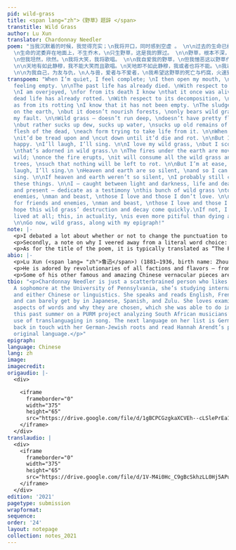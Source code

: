 ```yaml
---
pid: wild-grass
title: <span lang="zh">《野草》题辞 </span>
transtitle: Wild Grass
author: Lu Xun
translator: Chardonnay Needler
poem: "当我沉默着的时候，我觉得充实；\n我将开口，同时感到空虚 。 \n\n过去的生命已经死亡。我对于这死亡有大欢喜，\n因为我借此知道它曾经存活。\n死亡的生命已经朽腐。我对于这朽腐有大欢喜，\n因为我借此知道它还非空虚。
  \n生命的泥委弃在地面上，不生乔木，\n只生野草，这是我的罪过。 \n\n野草，根本不深，花叶不美，\n然而吸取露，吸取水，\n吸取陈死人的血和肉，\n各各夺取它的生存。\n当生存时，还是将遭践踏，\n将遭删刈，直至于死亡而朽腐。
  \n但我坦然，欣然。\n我将大笑，我将歌唱。 \n\n我自爱我的野草，\n但我憎恶这以野草作装饰的地面。 \n\n地火在地下运行，奔突；\n熔岩一旦喷出，将烧尽一切野草，\n以及乔木，于是并且无可朽腐。\n但我坦然，欣然。我将大笑，我将歌唱。
  \n\n天地有如此静穆，我不能大笑而且歌唱。\n天地即不如此静穆，我或者也将不能。\n我以这一丛野草，在明与暗，生与死，\n过去与未来之际，献于友与仇，人与兽，\n爱者与不爱者之前作证。
  \n\n为我自己，为友与仇，\n人与兽，爱者与不爱者，\n我希望这野草的死亡与朽腐，火速到来。\n要不然，我先就未曾生存，\n这实在比死亡与朽腐更其不幸。 \n去罢，野草，连着我的题辞！"
transpoem: "When I’m quiet, I feel complete; \nI then open my mouth, \nsimultaneously
  feeling empty. \n\nThe past life has already died. \nWith respect to its death,
  \nI am overjoyed, \nfor from its death I know \nthat it once was alive. \n\nThis
  dead life has already rotted. \nWith respect to its decomposition, \nI am overjoyed,
  as from its rotting \nI know that it has not been empty. \nThe sludge of life drips
  on the earth, \nbut it doesn’t nourish forests, \nonly bears wild grass, this is
  my fault. \n\nWild grass — doesn’t run deep, \ndoesn’t have pretty flowers or leaves,
  \nbut rather sucks up dew, sucks up water, \nsucks up old remains of the blood and
  flesh of the dead, \neach form trying to take life from it. \n\nWhen it was living,
  \nit’d be tread upon and \ncut down until it’d die and rot. \n\nBut I’m at ease,
  happy. \nI’ll laugh, I’ll sing. \n\nI love my wild grass, \nbut I scorn this ground
  \nthat’s adorned in wild grass.\n \nThe fires under the earth are moving, running
  wild; \nonce the fire erupts, \nit will consume all the wild grass and the tall
  trees, \nsuch that nothing will be left to rot. \n\nBut I’m at ease, happy. \nI’ll
  laugh, I’ll sing.\n \nHeaven and earth are so silent, \nand so I can’t laugh or
  sing. \n\nIf heaven and earth weren’t so silent, \nI probably still couldn’t do
  these things. \n\nI — caught between light and darkness, life and death, \npast
  and present — dedicate as a testimony \nthis bunch of wild grass \nto friends and
  enemies, \nman and beast, \nthose I love and those I don’t love. \n\nFor myself,
  for friends and enemies, \nman and beast, \nthose I love and those I do not: \nI
  hope this wild grass’ destruction and decay come quickly.\nIf not, I will not have
  lived at all; this, in actuality, \nis even more pitiful than dying and decaying.
  \n\nGo now, wild grass, along with my epigraph!"
note: |-
  <p>I debated a lot about whether or not to change the punctuation to something more widely accepted (no run ons, fragments, etc.), but to honor Lu Xun and his legacy of spearheading the vernacular movement in the early twentieth century, I figured I should make it as conversational as possible. This meant preserving — for the most part — fragments and unorthodox comma rules, as well as keeping vocabulary and sentence structures at a very colloquial level. His poem is very conversational, and thus I opted for the use of contractions, such as “I’ll” instead of “I shall” or even “I will” for <span lang= "zh">我将</span>, among others.</p>
  <p>Secondly, a note on why I veered away from a literal word choice: <span lang= "zh">吸取</span> literally translates to “absorb,” but I wanted to make the verb more active to personify the grass. Also, I felt that “absorb” wasn’t active enough to be used thrice in a row with the same biting tone the poem had — it dulled the energy. “Sucking” seemed good because the character <span lang= "zh">吸</span> is also used in the word for “straw,” <span lang= "zh">吸管</span>, and the image Lu presents in his poem is incredibly visceral while simultaneously whimsical. “Consume” felt too formal given Lu’s insistence on vernacular writing throughout his career.</p>
  <p>As for the title of the poem, it is typically translated as “The Foreword,” for it is both a poem as well as the foreword of Lu’s eponymous poetry book, <em>Wild Grass</em>. Since this is a standalone piece, I figured I should give it a standalone name. As for the tone, I tried to keep it ambivalent, as Lu Xun premises his book with this very morbid yet also playful introduction.</p>
abio: |-
  <p>Lu Xun (<span lang= "zh">鲁迅</span>) (1881–1936, birth name: Zhou Shuren <span lang= "zh">周树人</span>) is one of the most important — if not the most influential — early twentieth-century Chinese literati figures and essayists. Originally on a pre-med track, the Shaoxing, Zhejiang, native dropped out of Japanese medical school to pursue literature and heal his country with culture. One of the founding names of the modern Chinese vernacular movement, Lu sought to popularize poetry and novels that were written in the language the people spoke (<em>baihua wen</em>), instead of the antiquated Classical Chinese that employed gatekeeping grammatical structures and vocabulary. This made him one of the most popular of the twentieth century.</p>
  <p>He is adored by revolutionaries of all factions and flavors — from Chairman Mao to dissidents — and was politically ambiguous even though he was a definite Leftist. To illustrate this, he was the head of Shanghai’s League of Left-Wing Writers, but when the Chinese Communist Party asked him to write a novel of the communist revolution in rural China, he declined. He, along with other early twentieth-century Chinese writers, popularized writing about problems that plagued the common man, akin to the Realist movement of Gustave Flaubert and Émile Zola.</p>
  <p>Some of his other famous and amazing Chinese vernacular pieces are the short stories <span lang= "zh">《狂人日记》</span> (“A Madman’s Diary”) and <span lang= "zh">《阿Q正传》</span> (“A True Story of Ah Q”).</p>
tbio: "<p>Chardonnay Needler is just a scatterbrained person who likes languages.
  A sophomore at the University of Pennsylvania, she’s studying international relations
  and either Chinese or linguistics. She speaks and reads English, French, and Mandarin,
  and can barely get by in Japanese, Spanish, and Zulu. She loves examining the sociopolitical
  aspects of words and why they are chosen, which she was able to do in greater detail
  this past summer on a PURM project analyzing South African musicians’ and activists’
  use of translanguaging in song. The next language on her list is German, to get
  back in touch with her German-Jewish roots and read Hannah Arendt’s pieces in their
  original language.</p>"
epigraph: 
language: Chinese
lang: zh
image: 
imagecredit: 
origaudio: |-
  <div>

    <iframe
      frameborder="0"
      width="375"
      height="65"
      src="https://drive.google.com/file/d/1gBCPCGzgkaXCVEh--cLSlePrEa1SQd2h/preview">
    </iframe>
  </div>
translaudio: |
  <div>
    <iframe
      frameborder="0"
      width="375"
      height="65"
      src="https://drive.google.com/file/d/1V-M4i0Hc_C9gBcSkhzLL0Hj5APuyB8mZ/preview">
    </iframe>
  </div>
edition: '2021'
pagetype: submission
wrapformat: 
sequence: 
order: '24'
layout: notepage
collection: notes_2021
---
```


